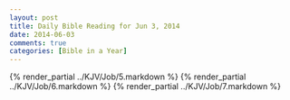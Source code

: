 ```yaml
---
layout: post
title: Daily Bible Reading for Jun 3, 2014
date: 2014-06-03
comments: true
categories: [Bible in a Year]
---
```

{% render_partial ../KJV/Job/5.markdown %}
{% render_partial ../KJV/Job/6.markdown %}
{% render_partial ../KJV/Job/7.markdown %}
